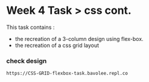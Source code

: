 # Week 4 Task > css cont.
This task contains : 
* the recreation of a 3-column design using flex-box.
* the recreation of a css grid layout

### check design
`https://CSS-GRID-flexbox-task.bavolee.repl.co`
